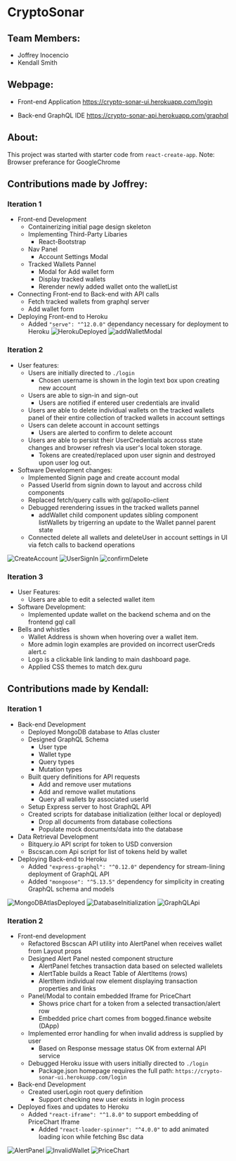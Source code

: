 # CryptoSonar
## Team Members: 
* Joffrey Inocencio
* Kendall Smith

## Webpage:
* Front-end Application
https://crypto-sonar-ui.herokuapp.com/login

* Back-end GraphQL IDE
https://crypto-sonar-api.herokuapp.com/graphql

## About:
This project was started with starter code from `react-create-app`.
Note: Browser preferance for GoogleChrome 

## Contributions made by Joffrey:
### Iteration 1
* Front-end Development
  * Containerizing initial page design skeleton
  * Implementing Third-Party Libaries
    * React-Bootstrap
  * Nav Panel
    * Account Settings Modal
  * Tracked Wallets Pannel
    * Modal for Add wallet form
    * Display tracked wallets
    * Rerender newly added wallet onto the walletList
* Connecting Front-end to Back-end with API calls
  * Fetch tracked wallets from graphql server
  * Add wallet form  
* Deploying Front-end to Heroku
  * Added `"serve": "^12.0.0"` dependancy necessary for deployment to Heroku
![HerokuDeployed](./images/iter1_heroku.PNG)
![addWalletModal](./images/iter1_addWallet.PNG)

### Iteration 2
* User features:
  * Users are initially directed to `./login`
    * Chosen username is shown in the login text box upon creating new account
  * Users are able to sign-in and sign-out
    * Users are notified if entered user credentials are invalid
  * Users are able to delete individual wallets on the tracked wallets panel of their entire collection of tracked wallets in account settings
  * Users can delete account in account settings
    * Users are alerted to confirm to delete account 
  * Users are able to persist their UserCredentials accross state changes and browser refresh via user's local token storage.
    * Tokens are created/replaced upon user signin and destroyed upon user log out.
* Software Development changes:
  * Implemented Signin page and create account modal
  * Passed UserId from signin down to layout and accross child components
  * Replaced fetch/query calls with gql/apollo-client
  * Debugged rerendering issues in the tracked wallets pannel
    * addWallet child component updates sibling component listWallets by trigerring an update to the Wallet pannel parent state
  * Connected delete all wallets and deleteUser in account settings in UI via fetch calls to backend operations
  
![CreateAccount](./images/iter2_create_account.PNG)
![UserSignIn](./images/iter2_user_signin.PNG)
![confirmDelete](./images/iter2_delete_user_account.PNG)

### Iteration 3
* User Features:
  * Users are able to edit a selected wallet item
* Software Development:
  * Implemented update wallet on the backend schema and on the frontend gql call
* Bells and whistles
  * Wallet Address is shown when hovering over a wallet item.
  * More admin login examples are provided on incorrect userCreds alert.c
  * Logo is a clickable link landing to main dashboard page.
  * Applied CSS themes to match dex.guru


## Contributions made by Kendall:
### Iteration 1
* Back-end Development
  * Deployed MongoDB database to Atlas cluster
  * Designed GraphQL Schema
    * User type
    * Wallet type
    * Query types
    * Mutation types
  * Built query definitions for API requests
    * Add and remove user mutations
    * Add and remove wallet mutations
    * Query all wallets by associated userId
  * Setup Express server to host GraphQL API
  * Created scripts for database initialization (either local or deployed)
    * Drop all documents from database collections
    * Populate mock documents/data into the database
* Data Retrieval Development
  * Bitquery.io API script for token to USD conversion
  * Bscscan.com Api script for list of tokens held by wallet
* Deploying Back-end to Heroku
  * Added `"express-graphql": "^0.12.0"` dependency for stream-lining deployment of GraphQL API
  * Added `"mongoose": "^5.13.5"` dependency for simplicity in creating GraphQL schema and models

![MongoDBAtlasDeployed](./images/iter1_mongodb_deployment.png)
![DatabaseInitialization](./images/iter1_mongodb_initialization.png)
![GraphQLApi](./images/iter1_graphql.png)

### Iteration 2
* Front-end development
  * Refactored Bscscan API utility into AlertPanel when receives wallet from Layout props
  * Designed Alert Panel nested component structure
    * AlertPanel fetches transaction data based on selected wallelets
    * AlertTable builds a React Table of AlertItems (rows)
    * AlertItem individual row element displaying transaction properties and links
  * Panel/Modal to contain embedded Iframe for PriceChart
    * Shows price chart for a token from a selected transaction/alert row
    * Embedded price chart comes from bogged.finance website (DApp)
  * Implemented error handling for when invalid address is supplied by user
    * Based on Response message status OK from external API service
  * Debugged Heroku issue with users initially directed to `./login`
    * Package.json homepage requires the full path: `https://crypto-sonar-ui.herokuapp.com/login`
* Back-end Development
  * Created userLogin root query definition 
    * Support checking new user exists in login process
* Deployed fixes and updates to Heroku
  * Added `"react-iframe": "^1.8.0"` to support embedding of PriceChart Iframe
	* Added	`"react-loader-spinner": "^4.0.0"` to add animated loading icon while fetching Bsc data

![AlertPanel](./images/iter2_alert_panel.png)
![InvalidWallet](./images/iter2_invalid_wallet.png)
![PriceChart](./images/iter2_price_chart.png)
